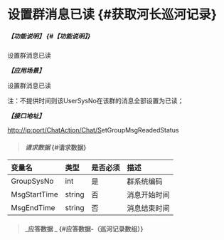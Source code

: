# 设置群消息已读 {#获取河长巡河记录}

##### _【功能说明】_ {#【功能说明】}

设置群消息已读

_**【应用场景】**_

设置群消息已读

注：不提供时间则该UserSysNo在该群的消息全部设置为已读；

_**【接口地址】**_

[http://ip:port/ChatAction/Chat/S](http://ip:port/HMQuery/PatrolRiver/GetPatrolRivers)etGroupMsgReadedStatus

> #### _请求数据_ {#请求数据}

| 变量名 | 类型 | 是否必须 | 描述 |
| :--- | :--- | :--- | :--- |
| GroupSysNo | int | 是 | 群系统编码 |
| MsgStartTime | string | 否 | 消息开始时间 |
| MsgEndTime | string | 否 | 消息结束时间 |

> #### _应答数据 _ {#应答数据-（巡河记录数组）}



